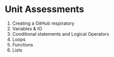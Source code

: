 # Unit Assessments
1. Creating a GitHub respiratory
2. Variables & IO
3. Conditional statements and Logical Operators
4. Loops
5. Functions
6. Lists
